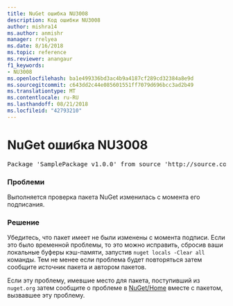 ```yaml
---
title: NuGet ошибка NU3008
description: Код ошибки NU3008
author: mishra14
ms.author: anmishr
manager: rrelyea
ms.date: 8/16/2018
ms.topic: reference
ms.reviewer: anangaur
f1_keywords:
- NU3008
ms.openlocfilehash: ba1e499336bd3ac4b9a4187cf289cd32384a8e9d
ms.sourcegitcommit: c643dd2c44e085601551ff7079d696bcc3ad2b49
ms.translationtype: MT
ms.contentlocale: ru-RU
ms.lasthandoff: 08/21/2018
ms.locfileid: "42793210"
---
```

# <a name="nuget-error-nu3008"></a>NuGet ошибка NU3008

<pre>Package 'SamplePackage v1.0.0' from source 'http://source.com/index.json': The package integrity check failed.</pre>

### <a name="issue"></a>Проблеми

Выполняется проверка пакета NuGet изменилась с момента его подписания.


### <a name="solution"></a>Решение

Убедитесь, что пакет имеет не были изменены с момента подписи. Если это было временной проблемы, то это можно исправить, сбросив ваши локальные буферы кэш-памяти, запустив `nuget locals -Clear all` команды. Тем не менее если проблема будет повторяться затем сообщите источник пакета и автором пакетов.

Если эту проблему, имевшие место для пакета, поступивший из `nuget.org` затем сообщите о проблеме в [NuGet/Home](https://github.com/NuGet/Home/issues) вместе с пакетом, вызвавшее эту проблему.


